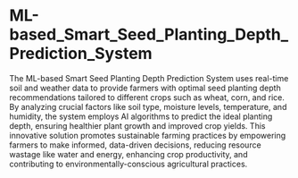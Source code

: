 # ML-based_Smart_Seed_Planting_Depth_Prediction_System
The ML-based Smart Seed Planting Depth Prediction System uses real-time soil and weather data to provide farmers with optimal seed planting depth recommendations tailored to different crops such as wheat, corn, and rice. By analyzing crucial factors like soil type, moisture levels, temperature, and humidity, the system employs AI algorithms to predict the ideal planting depth, ensuring healthier plant growth and improved crop yields. This innovative solution promotes sustainable farming practices by empowering farmers to make informed, data-driven decisions, reducing resource wastage like water and energy, enhancing crop productivity, and contributing to environmentally-conscious agricultural practices. 
